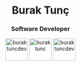 <h1 align="center">Burak Tunç</h1>
<h3 align="center">Software Developer</h3>


<div align="center">
<a href="https://twitter.com/buraktuncdev" target="blank"><img align="center" src="https://cdn.jsdelivr.net/npm/simple-icons@3.0.1/icons/twitter.svg" alt="buraktuncdev" height="60" width="60" /></a>
<a href="https://linkedin.com/in/buraktunc" target="blank"><img align="center" src="https://cdn.jsdelivr.net/npm/simple-icons@3.0.1/icons/linkedin.svg" alt="buraktunc" height="60" width="60" /></a>
<a href="https://instagram.com/buraktuncdev" target="blank"><img align="center" src="https://cdn.jsdelivr.net/npm/simple-icons@3.0.1/icons/instagram.svg" alt="buraktuncdev" height="60" width="60" /></a>
</p>
</div align="center">

<!-- [![Top Langs](https://github-readme-stats.vercel.app/api/top-langs/?username=buraktuncdev)](https://github.com/buraktuncdev/github-readme-stats)
 -->
